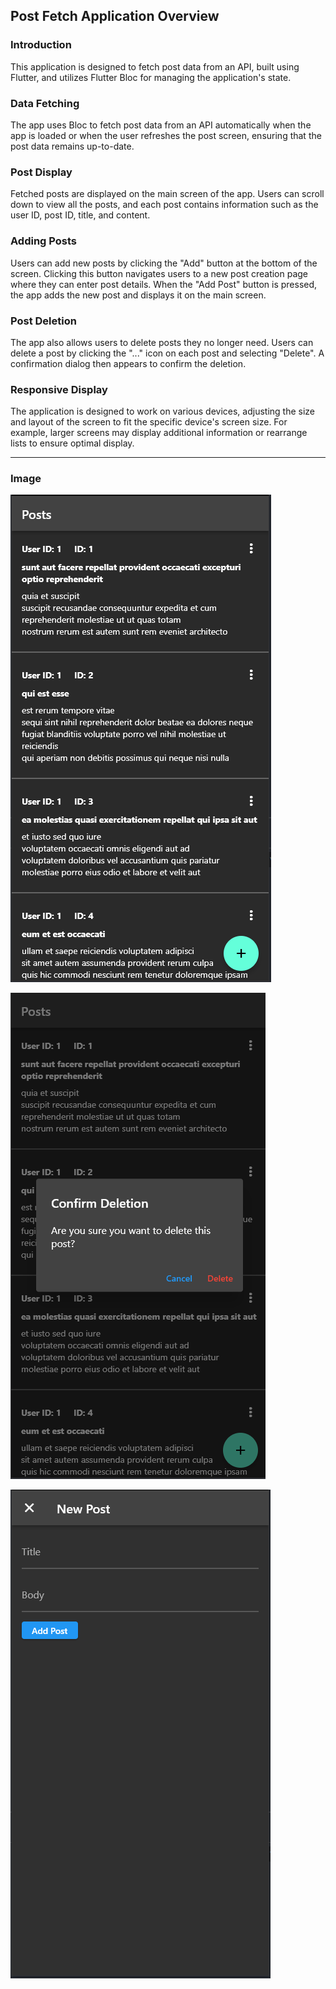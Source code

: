 Post Fetch Application Overview
-------------------------------

### Introduction

This application is designed to fetch post data from an API, built using Flutter, and utilizes Flutter Bloc for managing the application's state.

### Data Fetching

The app uses Bloc to fetch post data from an API automatically when the app is loaded or when the user refreshes the post screen, ensuring that the post data remains up-to-date.

### Post Display

Fetched posts are displayed on the main screen of the app. Users can scroll down to view all the posts, and each post contains information such as the user ID, post ID, title, and content.

### Adding Posts

Users can add new posts by clicking the "Add" button at the bottom of the screen. Clicking this button navigates users to a new post creation page where they can enter post details. When the "Add Post" button is pressed, the app adds the new post and displays it on the main screen.

### Post Deletion

The app also allows users to delete posts they no longer need. Users can delete a post by clicking the "..." icon on each post and selecting "Delete". A confirmation dialog then appears to confirm the deletion.

### Responsive Display

The application is designed to work on various devices, adjusting the size and layout of the screen to fit the specific device's screen size. For example, larger screens may display additional information or rearrange lists to ensure optimal display.


----------

### Image

![ScreenShot](picture\1.png)

![ScreenShot](picture\3.png)

![ScreenShot](picture\2.png)
